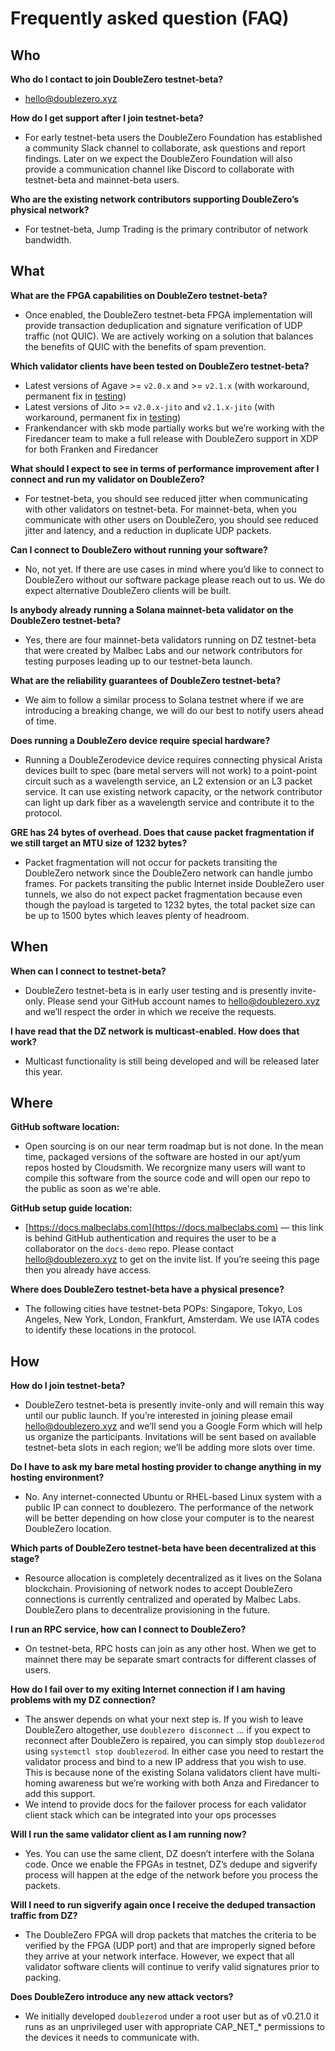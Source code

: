 # Frequently asked question (FAQ)

## Who

**Who do I contact to join DoubleZero testnet-beta?**

- [hello@doublezero.xyz](mailto:hello@doublezero.xyz)

**How do I get support after I join testnet-beta?**

- For early testnet-beta users the DoubleZero Foundation has established a community Slack channel to collaborate, ask questions and report findings.  Later on we expect the DoubleZero Foundation will also provide a communication channel like Discord to collaborate with testnet-beta and mainnet-beta users.

**Who are the existing network contributors supporting DoubleZero’s physical network?**

- For testnet-beta, Jump Trading is the primary contributor of network bandwidth.

## What

**What are the FPGA capabilities on DoubleZero testnet-beta?**

- Once enabled, the DoubleZero testnet-beta FPGA implementation will provide transaction deduplication and signature verification of UDP traffic (not QUIC).  We are actively working on a solution that balances the benefits of QUIC with the benefits of spam prevention.

**Which validator clients have been tested on DoubleZero testnet-beta?**

- Latest versions of Agave >= `v2.0.x` and >= `v2.1.x` (with workaround, permanent fix in [testing](https://github.com/anza-xyz/agave/pull/4581))
- Latest versions of Jito >= `v2.0.x-jito` and `v2.1.x-jito` (with workaround, permanent fix in [testing](https://github.com/jito-foundation/jito-solana/pull/770))
- Frankendancer with skb mode partially works but we’re working with the Firedancer team to make a full release with DoubleZero support in XDP for both Franken and Firedancer

**What should I expect to see in terms of performance improvement after I connect and run my validator on DoubleZero?**

- For testnet-beta, you should see reduced jitter when communicating with other validators on testnet-beta. For mainnet-beta, when you communicate with other users on DoubleZero, you should see reduced jitter and latency, and a reduction in duplicate UDP packets.

**Can I connect to DoubleZero without running your software?**

- No, not yet.  If there are use cases in mind where you’d like to connect to DoubleZero without our software package please reach out to us.  We do expect alternative DoubleZero clients will be built.

**Is anybody already running a Solana mainnet-beta validator on the DoubleZero testnet-beta?**

- Yes, there are four mainnet-beta validators running on DZ testnet-beta that were created by Malbec Labs and our network contributors for testing purposes leading up to our testnet-beta launch.

**What are the reliability guarantees of DoubleZero testnet-beta?**

- We aim to follow a similar process to Solana testnet where if we are introducing a breaking change, we will do our best to notify users ahead of time.

**Does running a DoubleZero device require special hardware?**

- Running a DoubleZerodevice device requires connecting physical Arista devices built to spec (bare metal servers will not work) to a point-point circuit such as a wavelength service, an L2 extension or an L3 packet service.  It can use existing network capacity, or the network contributor can light up dark fiber as a wavelength service and contribute it to the protocol.

**GRE has 24 bytes of overhead.  Does that cause packet fragmentation if we still target an MTU size of 1232 bytes?**

- Packet fragmentation will not occur for packets transiting the DoubleZero network since the DoubleZero network can handle jumbo frames.  For packets transiting the public Internet inside DoubleZero user tunnels, we also do not expect packet fragmentation because even though the payload is targeted to 1232 bytes, the total packet size can be up to 1500 bytes which leaves plenty of headroom.

## When

**When can I connect to testnet-beta?**

- DoubleZero testnet-beta is in early user testing and is presently invite-only.  Please send your GitHub account names to [hello@doublezero.xyz](mailto:hello@doublezero.xyz) and we’ll respect the order in which we receive the requests.

**I have read that the DZ network is multicast-enabled.  How does that work?**

- Multicast functionality is still being developed  and will be released later this year.


## Where

**GitHub software location:**

- Open sourcing is on our near term roadmap but is not done.  In the mean time, packaged versions of the software are hosted in our apt/yum repos hosted by Cloudsmith.  We recorgnize many users will want to compile this software from the source code and will open our repo to the public as soon as we're able.

**GitHub setup guide location:**

- [https://docs.malbeclabs.com](https://docs.malbeclabs.com) — this link is behind GitHub authentication and requires the user to be a collaborator on the `docs-demo` repo.  Please contact [hello@doublezero.xyz](mailto:hello@doublezero.xyz) to get on the invite list.  If you’re seeing this page then you already have access.

**Where does DoubleZero testnet-beta have a physical presence?**

- The following cities have testnet-beta POPs: Singapore, Tokyo, Los Angeles, New York, London, Frankfurt, Amsterdam.  We use IATA codes to identify these locations in the protocol.


## How

**How do I join testnet-beta?**

- DoubleZero testnet-beta is presently invite-only and will remain this way until our public launch.  If you’re interested in joining please email [hello@doublezero.xyz](mailto:hello@doublezero.xyz) and we’ll send you a Google Form which will help us organize the participants.  Invitations will be sent based on available testnet-beta slots in each region; we’ll be adding more slots over time.

**Do I have to ask my bare metal hosting provider to change anything in my hosting environment?**

- No.  Any internet-connected Ubuntu or RHEL-based Linux system with a public IP can connect to doublezero.  The performance of the network will be better depending on how close your computer is to the nearest DoubleZero location.

**Which parts of DoubleZero testnet-beta have been decentralized at this stage?**
- Resource allocation is completely decentralized as it lives on the Solana blockchain. Provisioning of network nodes to accept DoubleZero connections is currently centralized and operated by Malbec Labs. DoubleZero plans to decentralize provisioning in the future.

**I run an RPC service, how can I connect to DoubleZero?**

- On testnet-beta, RPC hosts can join as any other host.  When we get to mainnet there may be separate smart contracts for different classes of users.

**How do I fail over to my exiting Internet connection if I am having problems with my DZ connection?**

- The answer depends on what your next step is.  If you wish to leave DoubleZero altogether, use `doublezero disconnect` … if you expect to reconnect after DoubleZero is repaired, you can simply stop `doublezerod` using `systemctl stop doublezerod`.  In either case you need to restart the validator process and bind to a new IP address that you wish to use.  This is because none of the existing Solana validators client have multi-homing awareness but we’re working with both Anza and Firedancer to add this support.
- We intend to provide docs for the failover process for each validator client stack which can be integrated into your ops processes

**Will I run the same validator client as I am running now?**

- Yes.  You can use the same client, DZ doesn’t interfere with the Solana code.  Once we enable the FPGAs in testnet, DZ’s dedupe and sigverify process will happen at the edge of the network before you process the packets.

**Will I need to run sigverify again once I receive the deduped transaction traffic from DZ?**

- The DoubleZero FPGA will drop packets that matches the criteria to be verified by the FPGA (UDP port) and that are improperly signed before they arrive at your network interface.  However, we expect that all validator software clients will continue to verify valid signatures prior to packing.

**Does DoubleZero introduce any new attack vectors?**

- We initially developed `doublezerod` under a root user but as of v0.21.0 it runs as an unprivileged user with appropriate CAP_NET_* permissions to the devices it needs to communicate with.
